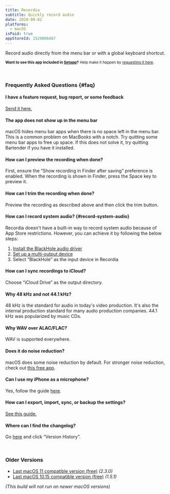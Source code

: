 ```yaml
---
title: Recordia
subtitle: Quickly record audio
date: 2020-09-02
platforms:
  - macOS
isPaid: true
appStoreId: 1529006487
---
```


Record audio directly from the menu bar or with a global keyboard shortcut.

<sup>**Want to see this app included in [Setapp](https://setapp.com)?** Help make it happen by [requesting it here](https://support.setapp.com/hc/en-us/articles/213780569-Can-I-suggest-an-app-).</sup>

<br>

### Frequently Asked Questions {#faq}

#### I have a feature request, bug report, or some feedback

[Send it here.](https://sindresorhus.com/feedback?product=Recordia&referrer=Website-FAQ)

#### The app does not show up in the menu bar

macOS hides menu bar apps when there is no space left in the menu bar. This is a common problem on MacBooks with a notch. Try quitting some menu bar apps to free up space. If this does not solve it, try quitting Bartender if you have it installed.

#### How can I preview the recording when done?

First, ensure the “Show recording in Finder after saving” preference is enabled. When the recording is shown in Finder, press the Space key to preview it.

#### How can I trim the recording when done?

Preview the recording as described above and then click the trim button.

#### How can I record system audio? {#record-system-audio}

Recordia doesn't have a built-in way to record system audio because of App Store restrictions. However, you can achieve it by following the below steps:

1. [Install the BlackHole audio driver](https://github.com/ExistentialAudio/BlackHole#installation-instructions)
2. [Set up a multi-output device](https://github.com/ExistentialAudio/BlackHole/wiki/Multi-Output-Device)
3. Select “BlackHole” as the input device in Recordia

#### How can I sync recordings to iCloud?

Choose “iCloud Drive” as the output directory.

#### Why 48 kHz and not 44.1 kHz?

48 kHz is the standard for audio in today's video production. It's also the internal production standard for many audio production companies. 44.1 kHz was popularized by music CDs.

#### Why WAV over ALAC/FLAC?

WAV is supported everywhere.

#### Does it do noise reduction?

macOS does some noise reduction by default. For stronger noise reduction, check out [this free app](https://www.utterly.app).

#### Can I use my iPhone as a microphone?

Yes, follow the guide [here](https://www.switchingtomac.com/tutorials/how-to-use-your-iphone-as-a-microphone-on-a-mac/).

#### How can I export, import, sync, or backup the settings?

[See this guide.](https://github.com/sindresorhus/guides/blob/main/backup-app-settings.md)

#### Where can I find the changelog?

Go [here](https://apps.apple.com/app/id1529006487) and click “Version History”.

<br>

### Older Versions

- [Last macOS 11 compatible version (free)](https://github.com/sindresorhus/meta/files/8798113/Recordia.2.3.0.-.macOS.11.zip) *(2.3.0)*
- [Last macOS 10.15 compatible version (free)](https://github.com/sindresorhus/meta/files/6538283/Recordia.1.5.1.-.macOS.10.15.zip) *(1.5.1)*

*(This build will not run on newer macOS versions)*
